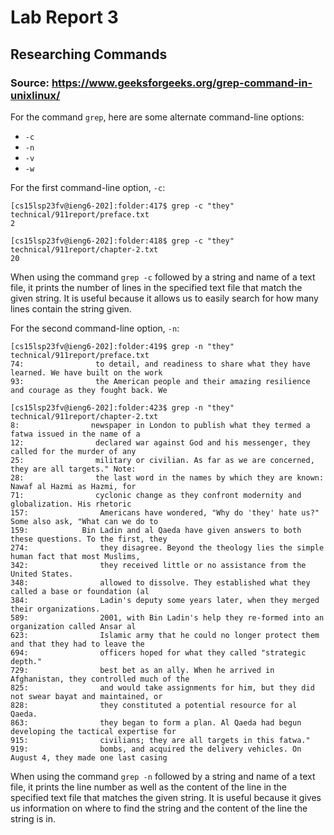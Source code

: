 # Lab Report 3

## Researching Commands
### Source: https://www.geeksforgeeks.org/grep-command-in-unixlinux/
For the command ```grep```, here are some alternate command-line options:
- ```-c```
- ```-n```
- ```-v```
- ```-w```

For the first command-line option, ```-c```:
```
[cs15lsp23fv@ieng6-202]:folder:417$ grep -c "they" technical/911report/preface.txt
2
```
```
[cs15lsp23fv@ieng6-202]:folder:418$ grep -c "they" technical/911report/chapter-2.txt
20
```
When using the command ```grep -c``` followed by a string and name of a text file, it prints the number of lines in the specified text file that match the given string. It is useful because it allows us to easily search for how many lines contain the string given.

For the second command-line option, ```-n```:
```
[cs15lsp23fv@ieng6-202]:folder:419$ grep -n "they" technical/911report/preface.txt  
74:                to detail, and readiness to share what they have learned. We have built on the work
93:                the American people and their amazing resilience and courage as they fought back. We
```
```
[cs15lsp23fv@ieng6-202]:folder:423$ grep -n "they" technical/911report/chapter-2.txt
8:                newspaper in London to publish what they termed a fatwa issued in the name of a
12:                declared war against God and his messenger, they called for the murder of any
25:                military or civilian. As far as we are concerned, they are all targets." Note:
28:                the last word in the names by which they are known: Nawaf al Hazmi as Hazmi, for
71:                cyclonic change as they confront modernity and globalization. His rhetoric
157:                Americans have wondered, "Why do 'they' hate us?" Some also ask, "What can we do to
159:            Bin Ladin and al Qaeda have given answers to both these questions. To the first, they
274:                they disagree. Beyond the theology lies the simple human fact that most Muslims,
342:                they received little or no assistance from the United States.
348:                allowed to dissolve. They established what they called a base or foundation (al
384:                Ladin's deputy some years later, when they merged their organizations.
589:                2001, with Bin Ladin's help they re-formed into an organization called Ansar al
623:                Islamic army that he could no longer protect them and that they had to leave the
694:                officers hoped for what they called "strategic depth."
729:                best bet as an ally. When he arrived in Afghanistan, they controlled much of the
825:                and would take assignments for him, but they did not swear bayat and maintained, or
828:                they constituted a potential resource for al Qaeda.
863:                they began to form a plan. Al Qaeda had begun developing the tactical expertise for
915:                civilians; they are all targets in this fatwa."
919:                bombs, and acquired the delivery vehicles. On August 4, they made one last casing
```
When using the command ```grep -n``` followed by a string and name of a text file, it prints the line number as well as the content of the line in the specified text file that matches the given string. It is useful because it gives us information on where to find the string and the content of the line the string is in. 
